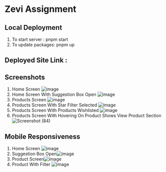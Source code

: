 # Zevi Assignment

## Local Deployment

1. To start server : pnpm start
2. To update packages: pnpm up

## Deployed Site Link : 

## Screenshots

1. Home Screen
   ![image](./image/README/1.png)
2. Home Screen With Suggestion Box Open
   ![image](./image/README/2.png)
3. Products Screen
   ![image](./image/README/3.png)
4. Products Screen With Star Filter Selected
   ![image](./image/README/4.png)
5. Products Screen With Products Wishlisted
   ![image](./image/README/6.png)
6. Products Screen With Hovering On Product Shows View Product Section
   ![Screenshot (84)](./image/README/7.png)

## Mobile Responsiveness

1. Home Screen
   ![image](./image/README/8_mobile.png)
2. Suggestion Box Open![image](./image/README/9_mobile.png)
3. Product Screen![image](./image/README/10_mobile.png)
4. Product With Filter
   ![image](./image/README/11_mobile.png)
